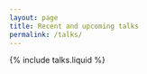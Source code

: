 ```yaml
---
layout: page
title: Recent and upcoming talks
permalink: /talks/
---
```


{% include talks.liquid %}
